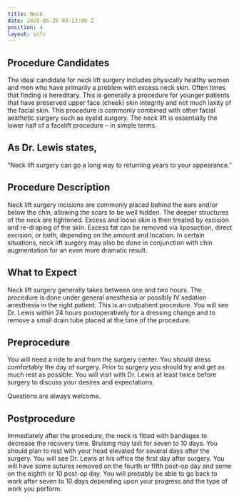 ```yaml
---
title: Neck
date: 2020-06-26 05:13:00 Z
position: 4
layout: info
---
```


## Procedure Candidates ##

The ideal candidate for neck lift surgery includes physically healthy women and men who have primarily a problem with excess neck skin. Often times that finding is hereditary. This is generally a procedure for younger patients that have preserved upper face (cheek) skin integrity and not much laxity of the facial skin. This procedure is commonly combined with other facial aesthetic surgery such as eyelid surgery. The neck lift is essentially the lower half of a facelift procedure – in simple terms.


## As Dr. Lewis states, ##

“Neck lift surgery can go a long way to returning years to your appearance.”


## Procedure Description ##

Neck lift surgery incisions are commonly placed behind the ears and/or below the chin, allowing the scars to be well hidden. The deeper structures of the neck are tightened. Excess and loose skin is then treated by excision and re-draping of the skin. Excess fat can be removed via liposuction, direct excision, or both, depending on the amount and location. In certain situations, neck lift surgery may also be done in conjunction with chin augmentation for an even more dramatic result.


## What to Expect ##

Neck lift surgery generally takes between one and two hours. The procedure is done under general anesthesia or possibly IV sedation anesthesia in the right patient. This is an outpatient procedure. You will see Dr. Lewis within 24 hours postoperatively for a dressing change and to remove a small drain tube placed at the time of the procedure.


## Preprocedure ##

You will need a ride to and from the surgery center. You should dress comfortably the day of surgery. Prior to surgery you should try and get as much rest as possible. You will visit with Dr. Lewis at least twice before surgery to discuss your desires and expectations.

Questions are always welcome.


## Postprocedure ##

Immediately after the procedure, the neck is fitted with bandages to decrease the recovery time. Bruising may last for seven to 10 days. You should plan to rest with your head elevated for several days after the surgery. You will see Dr. Lewis at his office the first day after surgery. You will have some sutures removed on the fourth or fifth post-op day and some on the eighth or 10 post-op day. You will probably be able to go back to work after seven to 10 days depending upon your progress and the type of work you perform.


